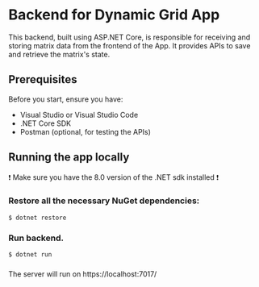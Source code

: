 # Backend for Dynamic Grid App
This backend, built using ASP.NET Core, is responsible for receiving and storing matrix data from the frontend of the App. It provides APIs to save and retrieve the matrix's state.

## Prerequisites
Before you start, ensure you have:
- Visual Studio or Visual Studio Code
- .NET Core SDK
- Postman (optional, for testing the APIs)

## Running the app locally
❗ Make sure you have the 8.0 version of the .NET sdk installed ❗

### Restore all the necessary NuGet dependencies:
`$ dotnet restore`

### Run backend.
`$ dotnet run`

###
The server will run on https://localhost:7017/

